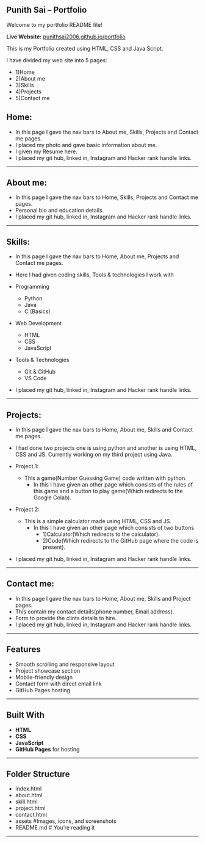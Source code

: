 ## Punith Sai – Portfolio

Welcome to my portfolio README file!  

**Live Website:** [punithsai2006.github.io/portfolio](https://punithsai2006.github.io/portfolio/)

This is my Portfolio created using HTML, CSS and Java Script.

I have divided my web site into 5 pages:

- 1)Home
- 2)About me
- 3)Skills
- 4)Projects
- 5)Contact me

##  Home:

-  In this page I gave the nav bars to About me, Skills, Projects and Contact me pages.
-  I placed my photo and gave basic information about me.
-  I given my Resume here.
-  I placed my git hub, linked in, Instagram and Hacker rank handle links.

---

##  About me:

-  In this page I gave the nav bars to Home, Skills, Projects and Contact me pages.
-  Personal bio and education details.
-  I placed my git hub, linked in, Instagram and Hacker rank handle links.

---

##  Skills:

-  In this page I gave the nav bars to Home, About me, Projects and Contact me pages.
-  Here I had given coding skills, Tools & technologies I work with

-  Programming
	-  Python
	-  Java
	-  C (Basics)
-  Web Development
	-  HTML
	-  CSS
	-  JavaScript
-  Tools & Technologies
	-  Git & GitHub
	-  VS Code
-  I placed my git hub, linked in, Instagram and Hacker rank handle links.

---

##  Projects:
-  In this page I gave the nav bars to Home, About me, Skills and Contact me pages.
-  I had done two projects one is using python and another is using HTML, CSS and JS. Currently working on my third project using Java.
-  Project 1:
	-  This a game(Number Guessing Game) code written with python.
		-  In this I have given an other page which consists of the rules of this game and a button to play game(Which redirects to the Google Colab).

-  Project 2:
	-  This is a simple calculator made using HTML, CSS and JS.
		-  In this I have given an other page which consists of two buttons 
			-  1)Calculator(Which redirects to the calculator).
			-  2)Code(Which redirects to the GitHub page where the code is present).
-  I placed my git hub, linked in, Instagram and Hacker rank handle links.

---

##  Contact me:

-  In this page I gave the nav bars to Home, About me, Skills and Project pages.
-  This contain my contact details(phone number, Email address).
-  Form to provide the clints details to hire.
-  I placed my git hub, linked in, Instagram and Hacker rank handle links.

---

##  Features

-  Smooth scrolling and responsive layout
-  Project showcase section
-  Mobile-friendly design
-  Contact form with direct email link
-  GitHub Pages hosting

---

##  Built With

- **HTML**
- **CSS**
- **JavaScript**
- **GitHub Pages** for hosting

---

## Folder Structure

-  index.html
-  about.html
-  skill.html
-  project.html
-  contact.html
-  assets          #Images, icons, and screenshots  
-  README.md       # You’re reading it 

---
